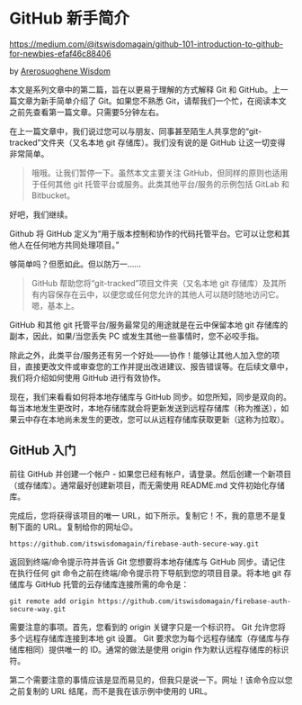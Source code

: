 # GitHub 新手简介

<https://medium.com/@itswisdomagain/github-101-introduction-to-github-for-newbies-efaf46c88406>

by [Arerosuoghene Wisdom](https://medium.com/@itswisdomagain)

本文是系列文章中的第二篇，旨在以更易于理解的方式解释 Git 和 GitHub。上一篇文章为新手简单介绍了 Git。如果您不熟悉 Git，请帮我们一个忙，在阅读本文之前先查看第一篇文章。只需要5分钟左右。

在上一篇文章中，我们说过您可以与朋友、同事甚至陌生人共享您的“git-tracked”文件夹（又名本地 git 存储库）。我们没有说的是 GitHub 让这一切变得非常简单。

> 哦哦。让我们暂停一下。虽然本文主要关注 GitHub，但同样的原则也适用于任何其他 git 托管平台或服务。此类其他平台/服务的示例包括 GitLab 和 Bitbucket。

好吧，我们继续。

Github 将 GitHub 定义为“用于版本控制和协作的代码托管平台。它可以让您和其他人在任何地方共同处理项目。”

够简单吗？但愿如此。但以防万一……
> GitHub 帮助您将“git-tracked”项目文件夹（又名本地 git 存储库）及其所有内容保存在云中，以便您或任何您允许的其他人可以随时随地访问它。嗯，基本上。

GitHub 和其他 git 托管平台/服务最常见的用途就是在云中保留本地 git 存储库的副本，因此，如果/当您丢失 PC 或发生其他一些事情时，您不必咬手指。

除此之外，此类平台/服务还有另一个好处——协作！能够让其他人加入您的项目，直接更改文件或审查您的工作并提出改进建议、报告错误等。在后续文章中，我们将介绍如何使用 GitHub 进行有效协作。

现在，我们来看看如何将本地存储库与 GitHub 同步。如您所知，同步是双向的。每当本地发生更改时，本地存储库就会将更新发送到远程存储库（称为推送），如果云中存在本地尚未发生的更改，您可以从远程存储库获取更新（这称为拉取）。

## GitHub 入门

前往 GitHub 并创建一个帐户 - 如果您已经有帐户，请登录。然后创建一个新项目（或存储库）。通常最好创建新项目，而无需使用 README.md 文件初始化存储库。

完成后，您将获得该项目的唯一 URL，如下所示。复制它！不，我的意思不是复制下面的 URL。复制给你的网址😉。

```
https://github.com/itswisdomagain/firebase-auth-secure-way.git
```

返回到终端/命令提示符并告诉 Git 您想要将本地存储库与 GitHub 同步。请记住在执行任何 git 命令之前在终端/命令提示符下导航到您的项目目录。将本地 git 存储库与 GitHub 托管的云存储库连接所需的命令是：

```
git remote add origin https://github.com/itswisdomagain/firebase-auth-secure-way.git
```

需要注意的事项。首先，您看到的 origin 关键字只是一个标识符。 Git 允许您将多个远程存储库连接到本地 git 设置。 Git 要求您为每个远程存储库（存储库与存储库相同）提供唯一的 ID。通常的做法是使用 origin 作为默认远程存储库的标识符。

第二个需要注意的事情应该是显而易见的，但我只是说一下。网址！该命令应以您之前复制的 URL 结尾，而不是我在该示例中使用的 URL。

